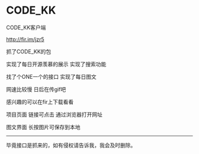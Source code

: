 # CODE_KK
CODE_KK客户端

http://fir.im/jzr5

抓了CODE_KK的包


实现了每日开源羡慕的展示
实现了搜索功能

找了个ONE一个的接口 
实现了每日图文

网速比较慢 
日后在传gif吧  


感兴趣的可以在fir上下载看看




项目页面 链接可点击 通过浏览器打开网址

图文界面 长按图片可保存到本地



------------------------------------------------


毕竟接口是抓来的，如有侵权请告诉我，我会及时删除。
